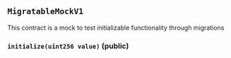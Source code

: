 ## `MigratableMockV1`



This contract is a mock to test initializable functionality through migrations


### `initialize(uint256 value)` (public)








